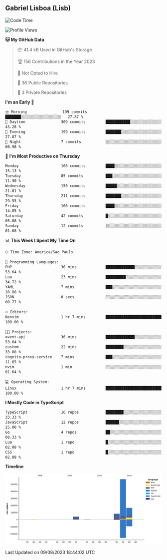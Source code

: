## Gabriel Lisboa (Lisb)

<!--START_SECTION:waka-->
![Code Time](http://img.shields.io/badge/Code%20Time-130%20hrs%2038%20mins-blue)

![Profile Views](http://img.shields.io/badge/Profile%20Views-0-blue)

**🐱 My GitHub Data** 

> 📦 41.4 kB Used in GitHub's Storage 
 > 
> 🏆 156 Contributions in the Year 2023
 > 
> 🚫 Not Opted to Hire
 > 
> 📜 36 Public Repositories 
 > 
> 🔑 3 Private Repositories 
 > 
**I'm an Early 🐤** 

```text
🌞 Morning                199 commits         ███████░░░░░░░░░░░░░░░░░░   27.87 % 
🌆 Daytime                309 commits         ███████████░░░░░░░░░░░░░░   43.28 % 
🌃 Evening                199 commits         ███████░░░░░░░░░░░░░░░░░░   27.87 % 
🌙 Night                  7 commits           ░░░░░░░░░░░░░░░░░░░░░░░░░   00.98 % 
```
📅 **I'm Most Productive on Thursday** 

```text
Monday                   108 commits         ████░░░░░░░░░░░░░░░░░░░░░   15.13 % 
Tuesday                  85 commits          ███░░░░░░░░░░░░░░░░░░░░░░   11.90 % 
Wednesday                150 commits         █████░░░░░░░░░░░░░░░░░░░░   21.01 % 
Thursday                 211 commits         ███████░░░░░░░░░░░░░░░░░░   29.55 % 
Friday                   106 commits         ████░░░░░░░░░░░░░░░░░░░░░   14.85 % 
Saturday                 42 commits          █░░░░░░░░░░░░░░░░░░░░░░░░   05.88 % 
Sunday                   12 commits          ░░░░░░░░░░░░░░░░░░░░░░░░░   01.68 % 
```


📊 **This Week I Spent My Time On** 

```text
🕑︎ Time Zone: America/Sao_Paulo

💬 Programming Languages: 
PHP                      36 mins             █████████████░░░░░░░░░░░░   53.64 % 
Lua                      23 mins             █████████░░░░░░░░░░░░░░░░   34.72 % 
YAML                     7 mins              ███░░░░░░░░░░░░░░░░░░░░░░   10.88 % 
JSON                     0 secs              ░░░░░░░░░░░░░░░░░░░░░░░░░   00.77 % 

🔥 Editors: 
Neovim                   1 hr 7 mins         █████████████████████████   100.00 % 

🐱‍💻 Projects: 
avent-api                36 mins             █████████████░░░░░░░░░░░░   53.64 % 
custom                   22 mins             ████████░░░░░░░░░░░░░░░░░   33.08 % 
cognito-proxy-service    7 mins              ███░░░░░░░░░░░░░░░░░░░░░░   11.65 % 
nvim                     1 min               ░░░░░░░░░░░░░░░░░░░░░░░░░   01.64 % 

💻 Operating System: 
Linux                    1 hr 7 mins         █████████████████████████   100.00 % 
```

**I Mostly Code in TypeScript** 

```text
TypeScript               16 repos            ████████░░░░░░░░░░░░░░░░░   33.33 % 
JavaScript               12 repos            ██████░░░░░░░░░░░░░░░░░░░   25.00 % 
Go                       4 repos             ██░░░░░░░░░░░░░░░░░░░░░░░   08.33 % 
Lua                      1 repo              █░░░░░░░░░░░░░░░░░░░░░░░░   02.08 % 
CSS                      1 repo              █░░░░░░░░░░░░░░░░░░░░░░░░   02.08 % 
```



**Timeline**

![Lines of Code chart](https://raw.githubusercontent.com/tenlisboa/tenlisboa/main/assets/bar_graph.png)


 Last Updated on 09/08/2023 18:44:02 UTC
<!--END_SECTION:waka-->
